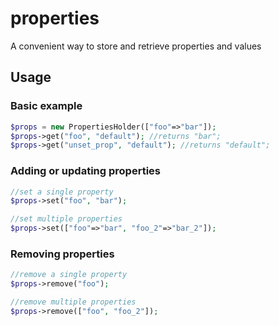 # properties
A convenient way to store and retrieve properties and values

## Usage
### Basic example
```php
$props = new PropertiesHolder(["foo"=>"bar"]);
$props->get("foo", "default"); //returns "bar";
$props->get("unset_prop", "default"); //returns "default";
```

### Adding or updating properties
```php
//set a single property
$props->set("foo", "bar");

//set multiple properties
$props->set(["foo"=>"bar", "foo_2"=>"bar_2"]);
```
### Removing properties
```php
//remove a single property
$props->remove("foo");

//remove multiple properties
$props->remove(["foo", "foo_2"]);
```